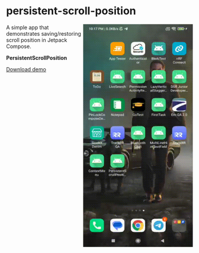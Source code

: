 # persistent-scroll-position

<img align="right" width="296" height="600"  src="https://github.com/raheemadamboev/persistent-scroll-position/blob/master/banner.gif" />

A simple app that demonstrates saving/restoring scroll position in Jetpack Compose.

**PersistentScrollPosition**

<a href="https://github.com/raheemadamboev/persistent-scroll-position/blob/master/app-debug.apk">Download demo</a>
